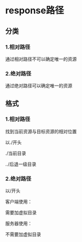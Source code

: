 # 	response路径

## 分类

### 1.相对路径

通过相对路径不可以确定唯一的资源

### 2.绝对路径

通过绝对路径可以确定唯一的资源

## 格式

### 1.相对路径

找到当前资源与目标资源的相对位置

以./开头

./当前目录

../后退一级目录



### 2.绝对路径

以/开头



客户端使用：

需要加虚拟目录



服务器使用：

不需要加虚拟目录